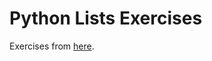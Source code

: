 # Python Lists Exercises

Exercises from [here](https://www.geeksforgeeks.org/python-list-exercise).
